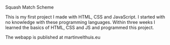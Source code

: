 Squash Match Scheme

This is my first project I made with HTML, CSS and JavaScript.
I started with no knowledge with these programming languages. Within three weeks I learned the basics of HTML, CSS and JS and programmed this project.

The webapp is published at martinvelthuis.eu

